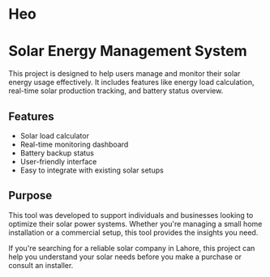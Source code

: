 # Heo
# Solar Energy Management System

This project is designed to help users manage and monitor their solar energy usage effectively. It includes features like energy load calculation, real-time solar production tracking, and battery status overview.

## Features

- Solar load calculator
- Real-time monitoring dashboard
- Battery backup status
- User-friendly interface
- Easy to integrate with existing solar setups

## Purpose

This tool was developed to support individuals and businesses looking to optimize their solar power systems. Whether you're managing a small home installation or a commercial setup, this tool provides the insights you need.

If you're searching for a reliable solar company in Lahore, this project can help you understand your solar needs before you make a purchase or consult an installer.


